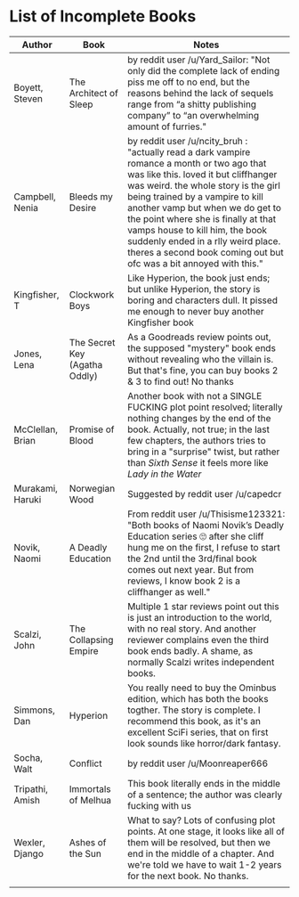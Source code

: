 # List of Incomplete Books

| Author         | Book     | Notes|
|--------------|-----------|------------|
|Boyett, Steven|The Architect of Sleep| by reddit user /u/Yard_Sailor: "Not only did the complete lack of ending piss me off to no end, but the reasons behind the lack of sequels range from “a shitty publishing company” to “an overwhelming amount of furries."|
|Campbell, Nenia|Bleeds my Desire| by reddit user /u/ncity_bruh :  "actually read a dark vampire romance a month or two ago that was like this. loved it but cliffhanger was weird. the whole story is the girl being trained by a vampire to kill another vamp but when we do get to the point where she is finally at that vamps house to kill him, the book suddenly ended in a rlly weird place. theres a second book coming out but ofc was a bit annoyed with this."|
| Kingfisher, T | Clockwork Boys| Like Hyperion, the book just ends; but unlike Hyperion, the story is boring and characters dull. It pissed me enough to never buy another Kingfisher book    |
|Jones, Lena | The Secret Key (Agatha Oddly) | As a Goodreads review points out, the supposed "mystery" book ends without revealing who the villain is. But that's fine, you can buy books 2 & 3 to find out! No thanks |
| McClellan, Brian |   Promise of Blood | Another book with not a SINGLE FUCKING plot point resolved; literally nothing changes by the end of the book. Actually, not true; in the last few chapters, the authors tries to bring in a "surprise" twist, but rather than _Sixth Sense_ it feels more like _Lady in the Water_ |
|Murakami, Haruki|Norwegian Wood| Suggested by reddit user /u/capedcr|
|Novik, Naomi| A Deadly Education| From reddit user /u/Thisisme123321: "Both books of Naomi Novik’s Deadly Education series 🙄 after she cliff hung me on the first, I refuse to start the 2nd until the 3rd/final book comes out next year. But from reviews, I know book 2 is a cliffhanger as well." |
|Scalzi, John| The Collapsing Empire | Multiple 1 star reviews point out this is just an introduction to the world, with no real story. And another reviewer complains even the third book ends badly. A shame, as normally Scalzi writes independent books.|
| Simmons, Dan  |  Hyperion | You really need to buy the Ominbus edition, which has both the books togther. The story is complete. I recommend this book, as it's an excellent SciFi series, that on first look sounds like horror/dark fantasy. |
|Socha, Walt| Conflict| by reddit user /u/Moonreaper666|
| Tripathi, Amish|  Immortals of Melhua | This book literally ends in the middle of  a sentence; the author was clearly fucking with us |
| Wexler, Django | Ashes of the Sun | What to say? Lots of confusing plot points. At one stage, it looks like all of them will be resolved, but then we end in the middle of a chapter. And we're told we have to wait 1-2 years for the next book. No thanks. |
| | ||